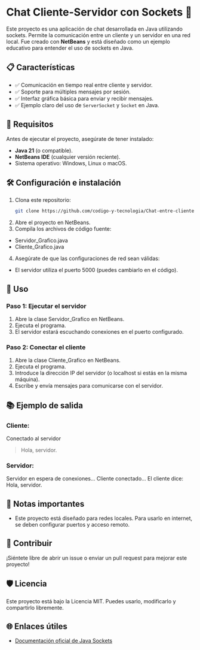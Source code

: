 # Chat Cliente-Servidor con Sockets 💬

Este proyecto es una aplicación de chat desarrollada en Java utilizando sockets. Permite la comunicación entre un cliente y un servidor en una red local. Fue creado con **NetBeans** y está diseñado como un ejemplo educativo para entender el uso de sockets en Java.

## 📋 Características
- ✅ Comunicación en tiempo real entre cliente y servidor.
- ✅ Soporte para múltiples mensajes por sesión.
- ✅ Interfaz gráfica básica para enviar y recibir mensajes.
- ✅ Ejemplo claro del uso de `ServerSocket` y `Socket` en Java.

## 🚀 Requisitos
Antes de ejecutar el proyecto, asegúrate de tener instalado:
- **Java 21** (o compatible).
- **NetBeans IDE** (cualquier versión reciente).
- Sistema operativo: Windows, Linux o macOS.

## 🛠️ Configuración e instalación
1. Clona este repositorio:
   ```bash
   git clone https://github.com/codigo-y-tecnologia/Chat-entre-cliente-y-servidor-en-java-usando-sockets.git
2. Abre el proyecto en NetBeans.
3. Compila los archivos de código fuente:
  - Servidor_Grafico.java
  - Cliente_Grafico.java
4. Asegúrate de que las configuraciones de red sean válidas:
  - El servidor utiliza el puerto 5000 (puedes cambiarlo en el código).

## 📖 Uso
### Paso 1: Ejecutar el servidor
 1. Abre la clase Servidor_Grafico en NetBeans.
 2. Ejecuta el programa.
 3. El servidor estará escuchando conexiones en el puerto configurado.
### Paso 2: Conectar el cliente
 1. Abre la clase Cliente_Grafico en NetBeans.
 2. Ejecuta el programa.
 3. Introduce la dirección IP del servidor (o localhost si estás en la misma máquina).
 4. Escribe y envía mensajes para comunicarse con el servidor.

## 📚 Ejemplo de salida
### Cliente:
 Conectado al servidor
> Hola, servidor.
### Servidor: 
 Servidor en espera de conexiones...
 Cliente conectado...
 El cliente dice: Hola, servidor.

## 📝 Notas importantes
   - Este proyecto está diseñado para redes locales. Para usarlo en internet, se deben configurar puertos y acceso remoto.

## 🤝 Contribuir
¡Siéntete libre de abrir un issue o enviar un pull request para mejorar este proyecto!

## 🛡️ Licencia
Este proyecto está bajo la Licencia MIT. Puedes usarlo, modificarlo y compartirlo libremente.

## 🌐 Enlaces útiles
- [Documentación oficial de Java Sockets](https://docs.oracle.com/javase/tutorial/networking/sockets/)
